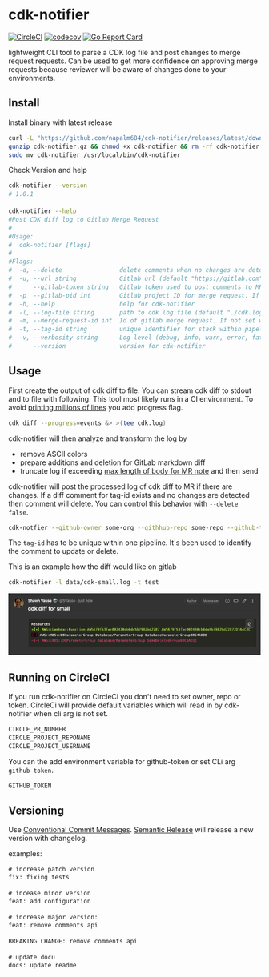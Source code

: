 
# cdk-notifier
[![CircleCI](https://circleci.com/gh/circleci/circleci-docs.svg?style=shield)](https://circleci.com/gh/circleci/circleci-docs)
[![codecov](https://codecov.io/gh/napalm684/cdk-notifier/branch/main/graph/badge.svg?token=XGY1B9P3B2)](https://codecov.io/gh/napalm684/cdk-notifier)
[![Go Report Card](https://goreportcard.com/badge/github.com/napalm684/cdk-notifier)](https://goreportcard.com/report/github.com/napalm684/cdk-notifier)

lightweight CLI tool to parse a CDK log file and post changes to merge request requests.
Can be used to get more confidence on approving merge requests because reviewer will be aware of changes done to your environments.

## Install

Install binary with latest release
```bash
curl -L "https://github.com/napalm684/cdk-notifier/releases/latest/download/cdk-notifier_$(uname)_amd64.gz" -o cdk-notifier.gz
gunzip cdk-notifier.gz && chmod +x cdk-notifier && rm -rf cdk-notifier.gz
sudo mv cdk-notifier /usr/local/bin/cdk-notifier
```
Check Version and help
```bash
cdk-notifier --version
# 1.0.1

cdk-notifier --help
#Post CDK diff log to Gitlab Merge Request
#
#Usage:
#  cdk-notifier [flags]
#
#Flags:
#  -d, --delete                delete comments when no changes are detected for a specific tag id (default true)
#  -u, --url string            Gitlab url (default "https://gitlab.com")
#      --gitlab-token string   Gitlab token used to post comments to MR
#  -p  --gitlab-pid int        Gitlab project ID for merge request. If not set will lookup for env var CI_MERGE_REQUEST_PROJECT_ID
#  -h, --help                  help for cdk-notifier
#  -l, --log-file string       path to cdk log file (default "./cdk.log")
#  -m, --merge-request-id int  Id of gitlab merge request. If not set will lookup for env var $CI_JOB_TOKEN
#  -t, --tag-id string         unique identifier for stack within pipeline (default "stack")
#  -v, --verbosity string      Log level (debug, info, warn, error, fatal, panic) (default "info")
#      --version               version for cdk-notifier
```

## Usage
First create the output of cdk diff to file. You can stream cdk diff to stdout and to file with following.
This tool most likely runs in a CI environment. To avoid [printing millions of lines](https://github.com/aws/aws-cdk/issues/8893#issuecomment-654296389) you add progress flag.
```bash
cdk diff --progress=events &> >(tee cdk.log)
```
cdk-notifier will then analyze and transform the log by
* remove ASCII colors
* prepare additions and deletion for GitLab markdown diff
* truncate log if exceeding [max length of body for MR note](https://docs.gitlab.com/ee/api/notes.html#create-new-merge-request-note)
and then send
  
cdk-notifier will post the processed log of cdk diff to MR if there are changes.
If a diff comment for tag-id exists and no changes are detected then comment will delete. 
You can control this behavior with `--delete false`.

```bash
cdk-notfier --github-owner some-org --githhub-repo some-repo --github-token 1234 --log-file ./cdk.log --tag-id my-stack --pull-request-id 12
```
The `tag-id` has to be unique within one pipeline. It's been used to identify the comment to update or delete.

This is an example how the diff would like on gitlab 
```bash
cdk-notifier -l data/cdk-small.log -t test
```
![](images/diff.png)



## Running on CircleCI
If you run cdk-notifier on CircleCi you don't need to set owner, repo or token. 
CircleCi will provide default variables which will read in by cdk-notifier when cli arg is not set.
```bash
CIRCLE_PR_NUMBER
CIRCLE_PROJECT_REPONAME
CIRCLE_PROJECT_USERNAME
```
You can the add environment variable for github-token or set CLi arg `github-token`.
```bash
GITHUB_TOKEN
```

## Versioning
Use [Conventional Commit Messages](https://www.conventionalcommits.org/en/v1.0.0/).
[Semantic Release](https://github.com/semantic-release/semantic-release) will release a new version with changelog.

examples:
``` 
# increase patch version
fix: fixing tests

# incease minor version
feat: add configuration

# increase major version:
feat: remove comments api

BREAKING CHANGE: remove comments api

# update docu
docs: update readme
```



